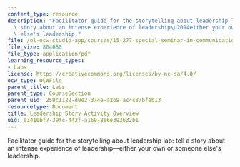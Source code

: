 ```yaml
---
content_type: resource
description: "Facilitator guide for the storytelling about leadership lab: tell a\
  \ story about an intense experience of leadership\u2014either your own or someone\
  \ else's leadership."
file: /ol-ocw-studio-app/courses/15-277-special-seminar-in-communications-leadership-and-personal-effectiveness-coaching-fall-2008/e3410bf739fc442fa1698e6e393632b1_guide_04.pdf
file_size: 804650
file_type: application/pdf
learning_resource_types:
- Labs
license: https://creativecommons.org/licenses/by-nc-sa/4.0/
ocw_type: OCWFile
parent_title: Labs
parent_type: CourseSection
parent_uid: 259c1122-d0e2-374e-a2b9-ac4c87bfeb13
resourcetype: Document
title: Leadership Story Activity Overview
uid: e3410bf7-39fc-442f-a169-8e6e393632b1
---
```

Facilitator guide for the storytelling about leadership lab: tell a story about an intense experience of leadership—either your own or someone else's leadership.